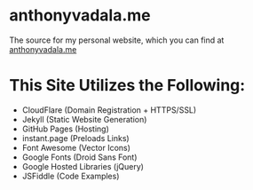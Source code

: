 anthonyvadala.me
=============

The source for my personal website, which you can find at [anthonyvadala.me](https://anthonyvadala.me/)

This Site Utilizes the Following:
=============
- CloudFlare (Domain Registration + HTTPS/SSL)
- Jekyll (Static Website Generation)
- GitHub Pages (Hosting)
- instant.page (Preloads Links)
- Font Awesome (Vector Icons)
- Google Fonts (Droid Sans Font)
- Google Hosted Libraries (jQuery)
- JSFiddle (Code Examples)

